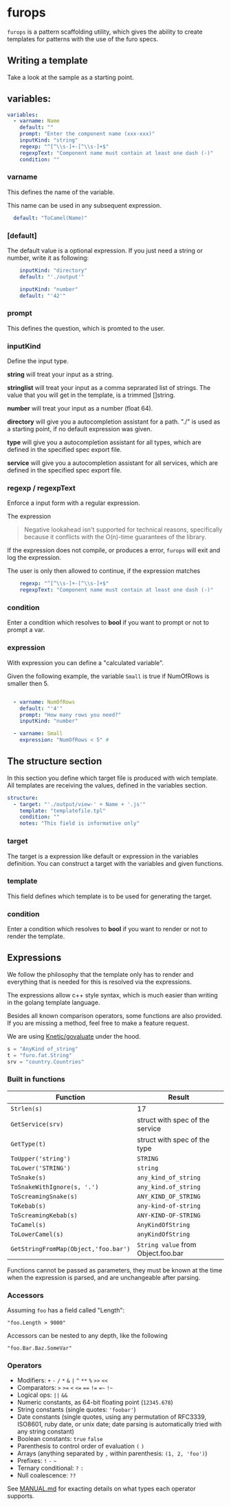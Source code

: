 # furops
 
`furops` is a pattern scaffolding utility, which gives the ability to create templates for patterns with the use of 
the furo specs.

## Writing a template
Take a look at the sample as a starting point.

## variables:

```yaml
variables:
  - varname: Name
    default: ""
    prompt: "Enter the component name (xxx-xxx)"
    inputKind: "string"
    regexp: "^[^\\s-]+-[^\\s-]+$"
    regexpText: "Component name must contain at least one dash (-)"
    condition: ""
```

### varname
This defines the name of the variable. 

This name can be used in any subsequent expression.

```yaml
  default: "ToCamel(Name)"
```

### [default]
The default value is a optional expression.
If you just need a string or number, write it as following:
```yaml 
    inputKind: "directory"
    default: "'./output'"
```    
    
```yaml     
    inputKind: "number"
    default: "'42'"
```

### prompt
This defines the question, which is promted to the user.


### inputKind
Define the input type. 

**string** will treat your input as a string.

**stringlist** will treat your input as a comma seprarated list of strings. 
The value that you will get in the template, is a trimmed []string.

**number** will treat your input as a number (float 64).

**directory** will give you a autocompletion assistant for a path. "./" is used as a starting point, if no default expression was given.

**type** will give you a autocompletion assistant for all types, which are defined in the specified spec export file.

**service** will give you a autocompletion assistant for all services, which are defined in the specified spec export file.

### regexp / regexpText
Enforce a input form with a regular expression. 

The expression
> Negative lookahead isn't supported for technical reasons, specifically because it conflicts with the O(n)-time guarantees of the library.

If the expression does not compile, or produces a error, `furops` will exit and log the expression.

The user is only then allowed to continue, if the expression matches
```yaml
    regexp: "^[^\\s-]+-[^\\s-]+$"
    regexpText: "Component name must contain at least one dash (-)"
```

### condition
Enter a condition which resolves to **bool** if you want to prompt or not to prompt a var. 

### expression
With expression you can define a "calculated variable".

Given the following example, the variable `Small` is true if NumOfRows is smaller then 5.
```yaml

  - varname: NumOfRows
    default: "'4'"
    prompt: "How many rows you need?"
    inputKind: "number"

  - varname: Small
    expression: "NumOfRows < 5" #

```

## The structure section
In this section you define which target file is produced with wich template.
All templates are receiving the values, defined in the variables section.

```yaml
structure:
  - target: "'./output/view-' + Name + '.js'"
    template: "templatefile.tpl"
    condition: ""
    notes: "This field is informative only"
```

### target
The target is a expression like default or expression in the variables definition.
You can construct a target with the variables and given functions.

### template
This field defines which template is to be used for generating the target.


### condition
Enter a condition which resolves to **bool** if you want to render or not to render the template.

## Expressions
We follow the philosophy that the template only has to render and everything that is needed for this is resolved via the expressions.

The expressions allow c++ style syntax, which is much easier than writing in the golang template language.

Besides all known comparison operators, some functions are also provided. If you are missing a method, feel free to make a feature request.

We are using [Knetic/govaluate](https://github.com/Knetic/govaluate) under the hood. 
```go
s = "AnyKind of_string"
t = "furo.fat.String"
srv = "country.Countries"
```

### Built in functions

| Function                             | Result                             |
|--------------------------------------|------------------------------------|
| `Strlen(s)`                          | 17                                 |
| `GetService(srv)`                    | struct with spec of the service    |
| `GetType(t)`                         | struct with spec of the type       |
| `ToUpper('string')`                  | `STRING`                           |
| `ToLower('STRING')`                  | `string`                           |
| `ToSnake(s)`                         | `any_kind_of_string`               |
| `ToSnakeWithIgnore(s, '.')`          | `any_kind.of_string`               |
| `ToScreamingSnake(s)`                | `ANY_KIND_OF_STRING`               |
| `ToKebab(s)`                         | `any-kind-of-string`               |
| `ToScreamingKebab(s)`                | `ANY-KIND-OF-STRING`               |
| `ToCamel(s)`                         | `AnyKindOfString`                  |
| `ToLowerCamel(s)`                    | `anyKindOfString`                  |
| `GetStringFromMap(Object,'foo.bar')` | `String value` from Object.foo.bar |


Functions cannot be passed as parameters, they must be known at the time when the expression is parsed, and are unchangeable after parsing.

### Accessors

 Assuming `foo` has a field called "Length":

	"foo.Length > 9000"

Accessors can be nested to any depth, like the following

	"foo.Bar.Baz.SomeVar"


###  Operators

* Modifiers: `+` `-` `/` `*` `&` `|` `^` `**` `%` `>>` `<<`
* Comparators: `>` `>=` `<` `<=` `==` `!=` `=~` `!~`
* Logical ops: `||` `&&`
* Numeric constants, as 64-bit floating point (`12345.678`)
* String constants (single quotes: `'foobar'`)
* Date constants (single quotes, using any permutation of RFC3339, ISO8601, ruby date, or unix date; date parsing is automatically tried with any string constant)
* Boolean constants: `true` `false`
* Parenthesis to control order of evaluation `(` `)`
* Arrays (anything separated by `,` within parenthesis: `(1, 2, 'foo')`)
* Prefixes: `!` `-` `~`
* Ternary conditional: `?` `:`
* Null coalescence: `??`

See [MANUAL.md](https://github.com/Knetic/govaluate/blob/master/MANUAL.md) for exacting details on what types each operator supports.
